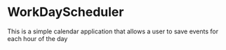 # WorkDayScheduler
This is a simple calendar application that allows a user to save events for each hour of the day
